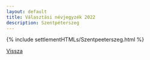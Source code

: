 ```yaml
---
layout: default
title: Választási névjegyzék 2022
description: Szentpéterszeg
---
```


{% include settlementHTMLs/Szentpeeterszeg.html %}

[Vissza](./)